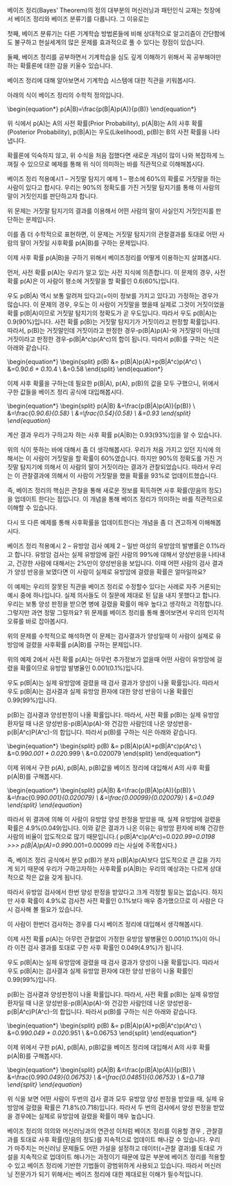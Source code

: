 베이즈 정리(Bayes’ Theorem)의 정의
대부분의 머신러닝과 패턴인식 교재는 첫장에서 베이즈 정리와 베이즈 분류기를 다룹니다. 그 이유로는

 

첫째, 베이즈 분류기는 다른 기계학습 방법론들에 비해 상대적으로 알고리즘이 간단함에도 불구하고 현실세계의 많은 문제를 효과적으로 풀 수 있다는 장점이 있습니다.

둘째, 베이즈 정리를 공부하면서 기계학습을 심도 깊게 이해하기 위해서 꼭 공부해야만하는 확률론에 대한 감을 키울수 있습니다.

베이즈 정리에 대해 알아보면서 기계학습 시스템에 대한 직관을 키워봅시다.

 

아래의 식이 베이즈 정리의 수학적 정의입니다.

 

\begin{equation*} p(A|B)=\frac{p(B|A)p(A)}{p(B)} \end{equation*}

 

위 식에서 p(A)는 A의 사전 확률(Prior Probability), p(A|B)는 A의 사후 확률(Posterior Probability), p(B|A)는 우도(Likelihood), p(B)는 B의 사전 확률을 나타냅니다.

확률론에 익숙하지 않고, 위 수식을 처음 접했다면 새로운 개념이 많이 나와 복잡하게 느껴질 수 있으므로 예제를 통해 위 식이 의미하는 바를 직관적으로 이해해봅시다.

 

베이즈 정리 적용예시1 – 거짓말 탐지기
예제 1 – 평소에 60%의 확률로 거짓말을 하는 사람이 있다고 합시다. 우리는 90%의 정확도를 가진 거짓말 탐지기를 통해 이 사람의 말이 거짓인지를 판단하고자 합니다.

 

위 문제는 거짓말 탐지기의 결과를 이용해서 어떤 사람의 말이 사실인지 거짓인지를 판단하는 문제입니다.

이를 좀 더 수학적으로 표현하면, 이 문제는 거짓말 탐지기의 관찰결과를 토대로 어떤 사람의 말이 거짓일 사후확률 p(A|B)를 구하는 문제입니다.

이제 사후 확률 p(A|B)을 구하기 위해서 베이즈정리를 어떻게 이용하는지 살펴봅시다.

먼저, 사전 확률 p(A)는 우리가 알고 있는 사전 지식에 의존합니다. 이 문제의 경우, 사전 확률 p(A)은 이 사람이 평소에 거짓말을 할 확률인 0.6(60%)입니다.

우도 p(B|A) 역시 보통 알려져 있다고(=이미 정보를 가지고 있다고) 가정하는 경우가 많습니다. 이 문제의 경우, 우도는 이 사람이 거짓말을 했을때 실제로 그것이 거짓이었을 확률 p(B|A)이므로 거짓말 탐지기의 정확도가 곧 우도입니다. 따라서 우도 p(B|A)는 0.9(90%)입니다.
사전 확률 p(B)는 거짓말 탐지기가 거짓이라고 판정할 확률입니다. 따라서, p(B)는 거짓말인데 거짓이라고 판정한 경우-p(B|A)p(A)-와 거짓말이 아닌데 거짓이라고 판정한 경우-p(B|A^c)p(A^c)의 합이 됩니다. 따라서 p(B)를 구하는 식은 아래와 같습니다.

 

\begin{equation*} \begin{split} p(B) &= p(B|A)p(A)+p(B|A^c)p(A^c) \\ &=0.9*0.6 + 0.1*0.4 \\ &=0.58 \end{split} \end{equation*}

 

이제 사후 확률을 구하는데 필요한 p(B|A), p(A), p(B)의 값을 모두 구했으니, 위에서 구한 값들을 베이즈 정리 공식에 대입해봅시다.

 

\begin{equation*} \begin{split} p(A|B) &=\frac{p(B|A)p(A)}{p(B)} \\ &=\frac{0.9*0.6}{0.58} \\ &=\frac{0.54}{0.58} \\ &=0.93 \end{split} \end{equation*}

 

계산 결과 우리가 구하고자 하는 사후 확률 p(A|B)는 0.93(93%)임을 알 수 있습니다.

위의 식이 뜻하는 바에 대해서 좀 더 생각해봅시다. 우리가 처음 가지고 있던 지식에 의해서는 이 사람이 거짓말을 할 확률이 60%였습니다. 하지만 90%의 정확도를 가진 거짓말 탐지기에 의해서 이 사람의 말이 거짓이라는 결과가 관찰되었습니다. 따라서 우리는 이 관찰결과에 의해서 이 사람이 거짓말을 했을 확률을 93%로 업데이트했습니다.

즉, 베이즈 정리의 핵심은 관찰을 통해 새로운 정보를 획득하면 사후 확률(믿음의 정도)을 업데이트 한다는 점입니다. 이 개념을 통해 베이즈 정리가 의미하는 바를 직관적으로 이해할 수 있습니다.

다시 또 다른 예제를 통해 사후확률을 업데이트한다는 개념을 좀 더 견고하게 이해해봅시다.

 

베이즈 정리 적용예시 2 – 유방암 검사
예제 2 – 일반 여성의 유방암의 발병률은 0.1%라고 합니다. 유방암 검사는 실제 유방암에 걸린 사람의 99%에 대해서 양성반응을 나타내고, 건강한 사람에 대해서는 2%만이 양성반응을 보입니다. 이때 어떤 사람의 검사 결과가 양성 반응을 보였다면 이 사람이 실제로 유방암에 걸렸을 확률은 얼마일까요?

 

이 예제는 우리의 잘못된 직관을 베이즈 정리로 수정할수 있다는 사례로 자주 거론되는 예시 중에 하나입니다. 실제 의사들도 이 질문에 제대로 된 답을 내지 못했다고 합니다. 우리는 보통 양성 판정을 받으면 병에 걸렸을 확률이 매우 높다고 생각하고 걱정합니다. 그렇지만 과연 정말 그럴까요? 위 문제를 베이즈 정리를 통해 풀어보면서 우리의 인지적 오류를 바로 잡아봅시다.

위의 문제를 수학적으로 해석하면 이 문제는 검사결과가 양성일때 이 사람이 실제로 유방암에 걸렸을 사후확률 p(A|B)를 구하는 문제입니다.

위의 예제 2에서 사전 확률 p(A)는 아무런 추가정보가 없을때 어떤 사람이 유방암에 걸렸을 확률이므로 유방암 발병율인 0.001(0.1%)입니다.

우도 p(B|A)는 실제 유방암에 걸렸을 때 검사 결과가 양성이 나올 확률입니다. 따라서 우도 p(B|A)는 검사결과 실제 유방암 환자에 대한 양성 반응이 나올 확률인 0.99(99%)입니다.

p(B)는 검사결과 양성판정이 나올 확률입니다. 따라서, 사전 확률 p(B)는 실제 유방암 환자일 때 나온 양성반응-p(B|A)p(A)-와 건강한 사람인데 나온 양성반응-p(B|A^c)P(A^c)-의 합입니다. 따라서 p(B)를 구하는 식은 아래와 같습니다.

 

\begin{equation*} \begin{split} p(B) &= p(B|A)p(A)+p(B|A^c)p(A^c) \\ &=0.99*0.001 + 0.02*0.999 \\ &=0.020079 \end{split} \end{equation*}

 

이제 위에서 구한 p(A), p(B|A), p(B)값을 베이즈 정리에 대입해서 A의 사후 확률 p(A|B)를 구해봅시다.

 

\begin{equation*} \begin{split} p(A|B) &=\frac{p(B|A)p(A)}{p(B)} \\ &=\frac{0.99*0.001}{0.020079} \\ &=\frac{0.00099}{0.020079} \\ &=0.049 \end{split} \end{equation*}

 

따라서 위 결과에 의해 이 사람이 유방암 양성 판정을 받았을 때, 실제 유방암에 걸렸을 확률은 4.9%(0.049)입니다. 이와 같은 결과가 나온 이유는 유방암 환자에 비해 건강한 사람의 비율이 압도적으로 많기 때문입니다.(
p(B|A^c)p(A^c)=0.02*0.99=0.0198 >>> p(B|A)p(A)=0.99*0.001=0.00099 라는 사실에 주목합시다.)

즉, 베이즈 정리 공식에서 분모 p(B)가 분자 p(B|A)p(A)보다 압도적으로 큰 값을 가지게 되기 때문에 우리가 구하고자하는 사후확률 p(A|B)는 우리의 예상과는 다르게 상대적으로 작은 값을 갖게 됩니다.

따라서 유방암 검사에서 한번 양성 판정을 받았다고 크게 걱정할 필요는 없습니다. 하지만 사후 확률이 4.9%로 검사전 사전 확률인 0.1%보다 매우 증가했으므로 이 사람은 다시 검사해 볼 필요가 있습니다.

 

이 사람이 한번더 검사하는 경우를 다시 베이즈 정리에 대입해서 생각해봅시다.

이제 사전 확률 p(A)는 아무런 관찰없이 가정한 유방암 발병율인 0.001(0.1%)이 아니라 이전 검사 결과를 토대로 구한 사후 확률인 0.049(4.9%)가 됩니다.

우도 p(B|A)는 실제 유방암에 걸렸을 때 검사 결과가 양성이 나올 확률입니다. 따라서 우도 p(B|A)는 검사결과 실제 유방암 환자에 대한 양성 반응이 나올 확률인 0.99(99%)입니다.

p(B)는 검사결과 양성판정이 나올 확률입니다. 따라서, 사전 확률 p(B)는 실제 유방암 환자일 때 나온 양성반응-p(B|A)p(A)-와 건강한 사람인데 나온 양성반응-p(B|A^c)P(A^c)-의 합입니다. 따라서 p(B)를 구하는 식은 아래와 같습니다.

 

\begin{equation*} \begin{split} p(B) &= p(B|A)p(A)+p(B|A^c)p(A^c) \\ &=0.99*0.049 + 0.02*0.951 \\ &=0.06753 \end{split} \end{equation*}

 

이제 위에서 구한 p(A), p(B|A), p(B)값을 베이즈 정리에 대입해서 A의 사후 확률 p(A|B)를 구해봅시다.

 

\begin{equation*} \begin{split} p(A|B) &=\frac{p(B|A)p(A)}{p(B)} \\ &=\frac{0.99*0.049}{0.06753} \\ &=\frac{0.04851}{0.06753} \\ &=0.718 \end{split} \end{equation*}

 

위 식을 보면 어떤 사람이 두번의 검사 결과 모두 유방암 양성 판정을 받았을 때, 실제 유방암에 걸렸을 확률은 71.8%(0.718)입니다. 따라서 두 번의 검사에서 양성 판정을 받았을 경우에는 실제로 유방암에 걸렸을 확률이 매우 높습니다.

 

베이즈 정리의 의의와 머신러닝과의 연관성
이처럼 베이즈 정리를 이용할 경우 , 관찰결과를 토대로 사후 확률(믿음의 정도)를 지속적으로 업데이트 해나갈 수 있습니다. 우리가 마주치는 머신러닝 문제들도 어떤 가설을 설정하고 데이터(=관찰 결과)를 토대로 가설을 지속적으로 업데이트 해나가는 과정이기 때문에 많은 부분에 베이즈 정리를 적용할 수 있고 베이즈 정리에 기반한 기법들이 광범위하게 사용되고 있습니다. 따라서 머신러닝 전문가가 되기 위해서는 베이즈 정리에 대한 제대로된 이해가 필수적입니다.